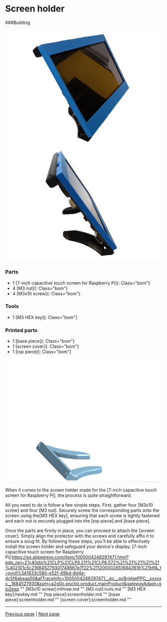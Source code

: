 # Screen holder
###Building

![](images/screens.png "")
![](images/screen.png "")

<div markdown="1" class="pagebom">

### Parts

* 1 [7-inch capacitive touch screen for Raspberry Pi]{: Class="bom"} 
* 4 [M3 nut]{: Class="bom"} 
* 4 [M3x10 screw]{: Class="bom"} 


### Tools

* 1 [M3 HEX key]{: Class="bom"} 


### Printed parts

* 1 [base piece]{: Class="bom"} 
* 1 [screen cover]{: Class="bom"} 
* 1 [top piece]{: Class="bom"} 


</div>

![](images/screened.gif "")


When it comes to the screen holder made for the [7-inch capacitive touch screen for Raspberry Pi], the process is quite straightforward. 

All you need to do is follow a few simple steps. First, gather four [M3x10 screw] and four [M3 nut]. Securely screw the corresponding parts onto the screen using the[M3 HEX key], ensuring that each screw is tightly fastened and each nut is securely plugged into the [top piece] and [base piece]. 

Once the parts are firmly in place, you can proceed to attach the [screen cover]. 
Simply align the protector with the screws and carefully affix it to ensure a snug fit. By following these steps, you'll be able to effectively install the screen holder and safeguard your device's display.
[7-inch capacitive touch screen for Raspberry Pi]:https://es.aliexpress.com/item/1005004248297471.html?pdp_npi=2%40dis%21CLP%21CLP8.211%21CLP6.572%21%21%21%21%21%402101c5c216845279301748667e7f22%2112000028516842616%21btf&_t=pvid%3A1633c580-e52f-49bd-8d4e-dc5f8abeaa50&afTraceInfo=1005004248297471__pc__pcBridgePPC__xxxxxx__1684527930&spm=a2g0o.ppclist.product.mainProduct&gatewayAdapt=glo2esp ""
[M3x10 screw]:mthree.md ""
[M3 nut]:nuts.md ""
[M3 HEX key]:hexkey.md ""
[top piece]:screenholder.md ""
[base piece]:screenholder.md ""
[screen cover]:screenholder.md ""

---

[Previous page](testpage2.md) | [Next page](Information.md)